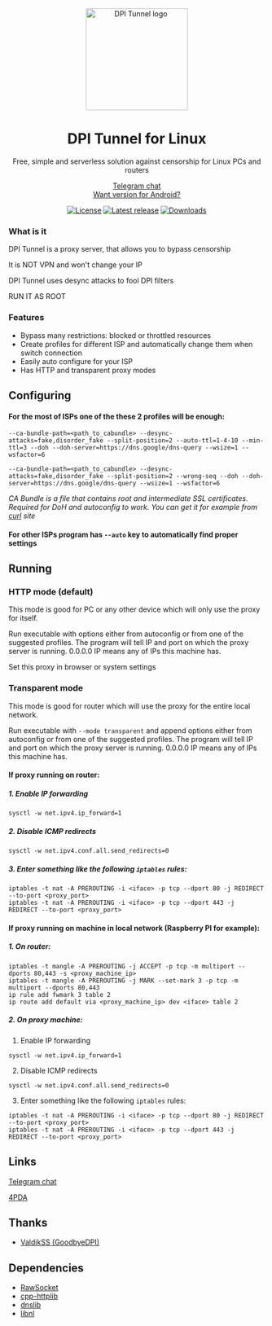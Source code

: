 <div align="center">
<img src="assets/logo.webp" alt="DPI Tunnel logo" width="200">
<br><h1>DPI Tunnel for Linux</h1>
Free, simple and serverless solution against censorship for Linux PCs and routers

<a href="https://t.me/DPITunnelOFFICIAL">Telegram chat</a>
<br>
<a href="https://github.com/nomoresat/DPITunnel-android">Want version for Android?</a>

<a href="https://github.com/kev1nbam27/DPITunnel/blob/master/LICENSE"><img src="https://img.shields.io/github/license/kev1nbam27/DPITunnel?style=flat-square" alt="License"/></a>
<a href="https://github.com/kev1nbam27/DPITunnel/releases/latest"><img src="https://img.shields.io/github/v/release/kev1nbam27/DPITunnel?style=flat-square" alt="Latest release"/></a>
<a href="https://github.com/kev1nbam27/DPITunnel/releases"><img src="https://img.shields.io/github/downloads/kev1nbam27/DPITunnel/total?style=flat-square" alt="Downloads"/></a>
</div>

### What is it
DPI Tunnel is a proxy server, that allows you to bypass censorship

It is NOT VPN and won't change your IP

DPI Tunnel uses desync attacks to fool DPI filters

RUN IT AS ROOT

### Features
* Bypass many restrictions: blocked or throttled resources
* Create profiles for different ISP and automatically change them when switch connection
* Easily auto configure for your ISP
* Has HTTP and transparent proxy modes

## Configuring
#### For the most of ISPs one of the these 2 profiles will be enough:
```
--ca-bundle-path=<path_to_cabundle> --desync-attacks=fake,disorder_fake --split-position=2 --auto-ttl=1-4-10 --min-ttl=3 --doh --doh-server=https://dns.google/dns-query --wsize=1 --wsfactor=6
```
```
--ca-bundle-path=<path_to_cabundle> --desync-attacks=fake,disorder_fake --split-position=2 --wrong-seq --doh --doh-server=https://dns.google/dns-query --wsize=1 --wsfactor=6
```
*CA Bundle is a file that contains root and intermediate SSL certificates. Required for DoH and autoconfig to work. You can get it for example from [curl](https://curl.se/ca/cacert.pem) site*

#### For other ISPs program has ```--auto``` key to automatically find proper settings

## Running
### HTTP mode (default)
This mode is good for PC or any other device which will only use the proxy for itself.

Run executable with options either from autoconfig or from one of the suggested profiles. The program will tell IP and port on which the proxy server is running. 0.0.0.0 IP means any of IPs this machine has.

Set this proxy in browser or system settings

### Transparent mode
This mode is good for router which will use the proxy for the entire local network.

Run executable with ```--mode transparent``` and append options either from autoconfig or from one of the suggested profiles. The program will tell IP and port on which the proxy server is running. 0.0.0.0 IP means any of IPs this machine has.

#### If proxy running on router:
##### 1. Enable IP forwarding
```
sysctl -w net.ipv4.ip_forward=1
```
##### 2. Disable ICMP redirects
```
sysctl -w net.ipv4.conf.all.send_redirects=0
```
##### 3. Enter something like the following ```iptables``` rules:
```
iptables -t nat -A PREROUTING -i <iface> -p tcp --dport 80 -j REDIRECT --to-port <proxy_port>
iptables -t nat -A PREROUTING -i <iface> -p tcp --dport 443 -j REDIRECT --to-port <proxy_port>
```

#### If proxy running on machine in local network (Raspberry PI for example):
##### 1. On router:
```
iptables -t mangle -A PREROUTING -j ACCEPT -p tcp -m multiport --dports 80,443 -s <proxy_machine_ip>
iptables -t mangle -A PREROUTING -j MARK --set-mark 3 -p tcp -m multiport --dports 80,443
ip rule add fwmark 3 table 2
ip route add default via <proxy_machine_ip> dev <iface> table 2
```
##### 2. On proxy machine:
1. Enable IP forwarding
```
sysctl -w net.ipv4.ip_forward=1
```
2. Disable ICMP redirects
```
sysctl -w net.ipv4.conf.all.send_redirects=0
```
3. Enter something like the following ```iptables``` rules:
```
iptables -t nat -A PREROUTING -i <iface> -p tcp --dport 80 -j REDIRECT --to-port <proxy_port>
iptables -t nat -A PREROUTING -i <iface> -p tcp --dport 443 -j REDIRECT --to-port <proxy_port>
```

## Links
[Telegram chat](https://t.me/DPITunnelOFFICIAL)

[4PDA](https://4pda.to/forum/index.php?showtopic=1043778)

## Thanks
* [ValdikSS (GoodbyeDPI)](https://github.com/ValdikSS/GoodbyeDPI)

## Dependencies
* [RawSocket](https://github.com/chkpk/RawSocket)
* [cpp-httplib](https://github.com/yhirose/cpp-httplib)
* [dnslib](https://github.com/mnezerka/dnslib)
* [libnl](https://www.infradead.org/~tgr/libnl)

